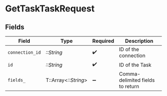 # GetTaskTaskRequest


## Fields

| Field                            | Type                             | Required                         | Description                      |
| -------------------------------- | -------------------------------- | -------------------------------- | -------------------------------- |
| `connection_id`                  | *::String*                       | :heavy_check_mark:               | ID of the connection             |
| `id`                             | *::String*                       | :heavy_check_mark:               | ID of the Task                   |
| `fields_`                        | T::Array<*::String*>             | :heavy_minus_sign:               | Comma-delimited fields to return |